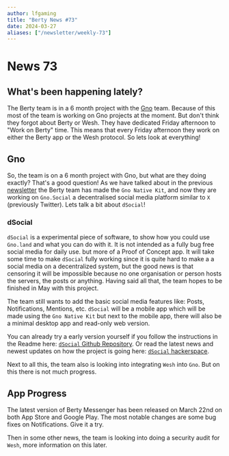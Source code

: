 ```yaml
---
author: lfgaming
title: "Berty News #73"
date: 2024-03-27
aliases: ["/newsletter/weekly-73"]
---
```


# News 73

## What's been happening lately?
The Berty team is in a 6 month project with the [Gno](https://gno.land/) team. Because of this most of the team is working on Gno projects at the moment. But don't think they forgot about Berty or Wesh. They have dedicated Friday afternoon to "Work on Berty" time. This means that every Friday afternoon they work on either the Berty app or the Wesh protocol.
So lets look at everything!
</br>

## Gno

So, the team is on a 6 month project with Gno, but what are they doing exactly? That's a good question!
As we have talked about in the previous [newsletter](https://berty.tech/newsletter/news-72/) the Berty team has made the `Gno Native Kit`, and now they are working on `Gno.Social` a decentralised social media platform similar to `X` (previously Twitter).
Lets talk a bit about `dSocial`!
</br>

### dSocial

`dSocial` is a experimental piece of software, to show how you could use `Gno.land` and what you can do with it. It is not intended as a fully bug free social media for daily use. but more of a Proof of Concept app. It will take some time to make `dSocial` fully working since it is quite hard to make a a social media on a decentralized system, but the good news is that censoring it will be impossible because no one organisation or person hosts the servers, the posts or anything. Having said all that, the team hopes to be finished in May with this project.

The team still wants to add the basic social media features like: Posts, Notifications, Mentions, etc. `dSocial` will be a mobile app which will be made using the `Gno Native Kit` but next to the mobile app, there will also be a minimal desktop app and read-only web version.

You can already try a early version yourself if you follow the instructions in the Readme here: [`dSocial` Github Repository](https://github.com/gnolang/dsocial). Or read the latest news and newest updates on how the project is going here: [`dSocial` hackerspace](https://github.com/gnolang/hackerspace/issues/51).

Next to all this, the team also is looking into integrating `Wesh` into `Gno`. But on this there is not much progress.

## App Progress

The latest version of Berty Messenger has been released on March 22nd on both App Store and Google Play. The most notable changes are some bug fixes on Notifications. Give it a try. 

Then in some other news, the team is looking into doing a security audit for `Wesh`, more information on this later.